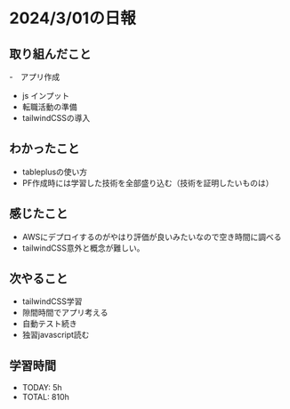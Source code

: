 # 2024/3/01の日報

## 取り組んだこと
-　アプリ作成
- js インプット
- 転職活動の準備
- tailwindCSSの導入

## わかったこと
- tableplusの使い方
- PF作成時には学習した技術を全部盛り込む（技術を証明したいものは）

## 感じたこと
- AWSにデプロイするのがやはり評価が良いみたいなので空き時間に調べる
- tailwindCSS意外と概念が難しい。


## 次やること
- tailwindCSS学習
- 隙間時間でアプリ考える
- 自動テスト続き
- 独習javascript読む


## 学習時間
- TODAY: 5h
- TOTAL: 810h
